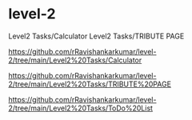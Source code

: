 # level-2
Level2 Tasks/Calculator
Level2 Tasks/TRIBUTE PAGE

https://github.com/rRavishankarkumar/level-2/tree/main/Level2%20Tasks/Calculator

https://github.com/rRavishankarkumar/level-2/tree/main/Level2%20Tasks/TRIBUTE%20PAGE

https://github.com/rRavishankarkumar/level-2/tree/main/Level2%20Tasks/ToDo%20List
